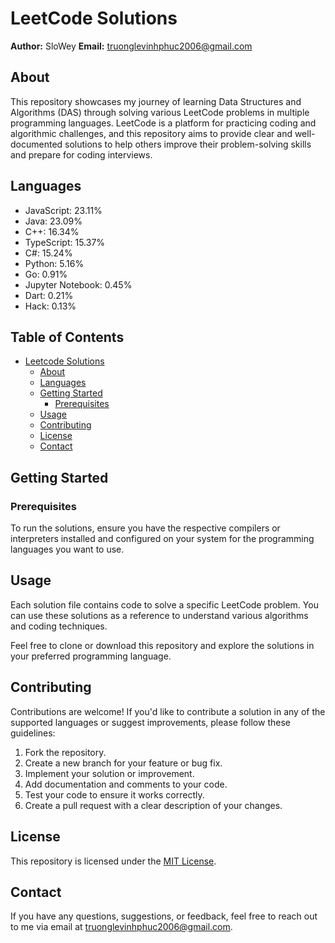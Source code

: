 
# LeetCode Solutions

**Author:** SloWey
**Email:** truonglevinhphuc2006@gmail.com

## About

This repository showcases my journey of learning Data Structures and Algorithms (DAS) through solving various LeetCode problems in multiple programming languages. LeetCode is a platform for practicing coding and algorithmic challenges, and this repository aims to provide clear and well-documented solutions to help others improve their problem-solving skills and prepare for coding interviews.

## Languages

- JavaScript: 23.11%
- Java: 23.09%
- C++: 16.34%
- TypeScript: 15.37%
- C#: 15.24%
- Python: 5.16%
- Go: 0.91%
- Jupyter Notebook: 0.45%
- Dart: 0.21%
- Hack: 0.13%


## Table of Contents

- [Leetcode Solutions](#leetcode-solutions)
  - [About](#about)
  - [Languages](#languages)
  - [Getting Started](#getting-started)
    - [Prerequisites](#prerequisites)
  - [Usage](#usage)
  - [Contributing](#contributing)
  - [License](#license)
  - [Contact](#contact)

## Getting Started

### Prerequisites

To run the solutions, ensure you have the respective compilers or interpreters installed and configured on your system for the programming languages you want to use.

## Usage

Each solution file contains code to solve a specific LeetCode problem. You can use these solutions as a reference to understand various algorithms and coding techniques.

Feel free to clone or download this repository and explore the solutions in your preferred programming language.

## Contributing

Contributions are welcome! If you'd like to contribute a solution in any of the supported languages or suggest improvements, please follow these guidelines:

1. Fork the repository.
2. Create a new branch for your feature or bug fix.
3. Implement your solution or improvement.
4. Add documentation and comments to your code.
5. Test your code to ensure it works correctly.
6. Create a pull request with a clear description of your changes.

## License

This repository is licensed under the [MIT License](LICENSE).

## Contact

If you have any questions, suggestions, or feedback, feel free to reach out to me via email at truonglevinhphuc2006@gmail.com.
